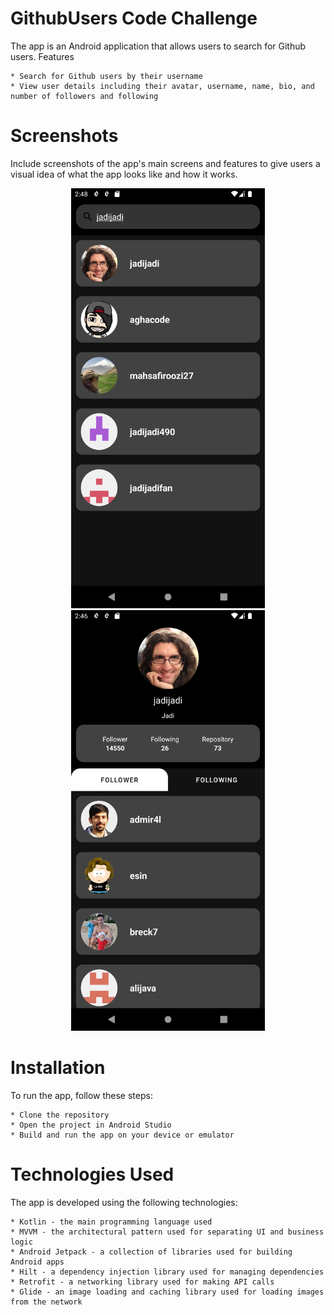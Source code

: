 

# GithubUsers Code Challenge
The app is an Android application that allows users to search for Github users.
Features

    * Search for Github users by their username
    * View user details including their avatar, username, name, bio, and number of followers and following

# Screenshots

Include screenshots of the app's main screens and features to give users a visual idea of what the app looks like and how it works.
<p align="center">
  <img src="./screens/search.png" width="310" >
  <img src="./screens/profile.png" width="310" >
   </p>

# Installation

To run the app, follow these steps:

    * Clone the repository
    * Open the project in Android Studio
    * Build and run the app on your device or emulator

# Technologies Used

The app is developed using the following technologies:

    * Kotlin - the main programming language used
    * MVVM - the architectural pattern used for separating UI and business logic
    * Android Jetpack - a collection of libraries used for building Android apps
    * Hilt - a dependency injection library used for managing dependencies
    * Retrofit - a networking library used for making API calls
    * Glide - an image loading and caching library used for loading images from the network
    

